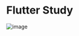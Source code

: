 # Flutter Study

![image](https://github.com/rimgosu/FlutterStudy/assets/120752098/05e48dd7-ea62-44eb-a313-7a75eb370ef2)

